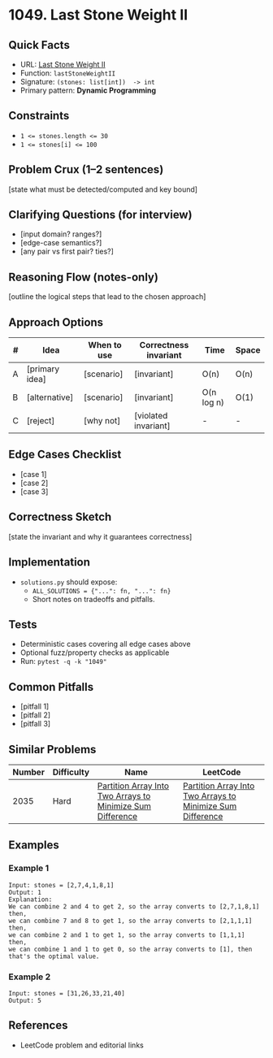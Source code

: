 # 1049. Last Stone Weight II

## Quick Facts

- URL: [Last Stone Weight II](https://leetcode.com/problems/last-stone-weight-ii/)
- Function: `lastStoneWeightII`
- Signature: `(stones: list[int])  -> int`
- Primary pattern: **Dynamic Programming**

## Constraints

- `1 <= stones.length <= 30`
- `1 <= stones[i] <= 100`

## Problem Crux (1–2 sentences)

[state what must be detected/computed and key bound]

## Clarifying Questions (for interview)

- [input domain? ranges?]
- [edge-case semantics?]
- [any pair vs first pair? ties?]

## Reasoning Flow (notes-only)

[outline the logical steps that lead to the chosen approach]

## Approach Options

| #   | Idea           | When to use | Correctness invariant | Time       | Space |
| --- | -------------- | ----------- | --------------------- | ---------- | ----- |
| A   | [primary idea] | [scenario]  | [invariant]           | O(n)       | O(n)  |
| B   | [alternative]  | [scenario]  | [invariant]           | O(n log n) | O(1)  |
| C   | [reject]       | [why not]   | [violated invariant]  | -          | -     |

## Edge Cases Checklist

- [case 1]
- [case 2]
- [case 3]

## Correctness Sketch

[state the invariant and why it guarantees correctness]

## Implementation

- `solutions.py` should expose:
    - `ALL_SOLUTIONS = {"...": fn, "...": fn}`
    - Short notes on tradeoffs and pitfalls.

## Tests

- Deterministic cases covering all edge cases above
- Optional fuzz/property checks as applicable
- Run: `pytest -q -k "1049"`

## Common Pitfalls

- [pitfall 1]
- [pitfall 2]
- [pitfall 3]

## Similar Problems

| Number | Difficulty | Name                                                                                                                                       | LeetCode                                                                                                                                                |
| ------ | ---------- | ------------------------------------------------------------------------------------------------------------------------------------------ | ------------------------------------------------------------------------------------------------------------------------------------------------------- |
| 2035   | Hard       | [Partition Array Into Two Arrays to Minimize Sum Difference](../2035-partition-array-into-two-arrays-to-minimize-sum-difference/readme.md) | [Partition Array Into Two Arrays to Minimize Sum Difference](https://leetcode.com/problems/partition-array-into-two-arrays-to-minimize-sum-difference/) |

## Examples

### Example 1

```text
Input: stones = [2,7,4,1,8,1]
Output: 1
Explanation:
We can combine 2 and 4 to get 2, so the array converts to [2,7,1,8,1] then,
we can combine 7 and 8 to get 1, so the array converts to [2,1,1,1] then,
we can combine 2 and 1 to get 1, so the array converts to [1,1,1] then,
we can combine 1 and 1 to get 0, so the array converts to [1], then that's the optimal value.
```

### Example 2

```text
Input: stones = [31,26,33,21,40]
Output: 5
```

## References

- LeetCode problem and editorial links
